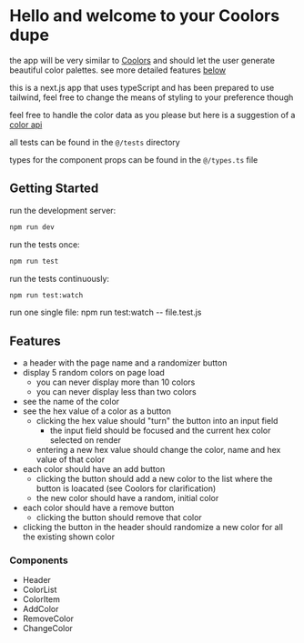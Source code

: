 # Hello and welcome to your Coolors dupe
the app will be very similar to [Coolors](https://coolors.co/1b2f33-28502e-47682c-8c7051-ef3054) and should let the user generate beautiful color palettes. see more detailed features [below](#features)

this is a next.js app that uses typeScript and has been prepared to use tailwind, feel free to change the means of styling to your preference though

feel free to handle the color data as you please but here is a suggestion of a [color api](https://www.thecolorapi.com/)

all tests can be found in the `@/tests` directory

types for the component props can be found in the `@/types.ts` file

## Getting Started

run the development server:

```bash
npm run dev
```

run the tests once:

```bash
npm run test
```

run the tests continuously:

```bash
npm run test:watch
```

run one single file:
npm run test:watch -- file.test.js

## Features
- a header with the page name and a randomizer button
- display 5 random colors on page load
  - you can never display more than 10 colors
  - you can never display less than two colors
- see the name of the color
- see the hex value of a color as a button
  - clicking the hex value should "turn" the button into an input field
    - the input field should be focused and the current hex color selected on render
  - entering a new hex value should change the color, name and hex value of that color
- each color should have an add button
  - clicking the button should add a new color to the list where the button is loacated (see Coolors for clarification)
  - the new color should have a random, initial color
- each color should have a remove button
  - clicking the button should remove that color
- clicking the button in the header should randomize a new color for all the existing shown color

### Components
- Header
- ColorList
- ColorItem
- AddColor
- RemoveColor
- ChangeColor
